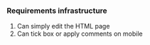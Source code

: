 ### Requirements infrastructure

1. Can simply edit the HTML page
2. Can tick box or apply comments on mobile
